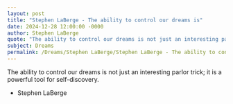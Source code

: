 ```yaml
---
layout: post
title: "Stephen LaBerge - The ability to control our dreams is"
date: 2024-12-28 12:00:00 -0000
author: Stephen LaBerge
quote: "The ability to control our dreams is not just an interesting parlor trick; it is a powerful tool for self-discovery."
subject: Dreams
permalink: /Dreams/Stephen LaBerge/Stephen LaBerge - The ability to control our dreams is
---
```


The ability to control our dreams is not just an interesting parlor trick; it is a powerful tool for self-discovery.

- Stephen LaBerge
